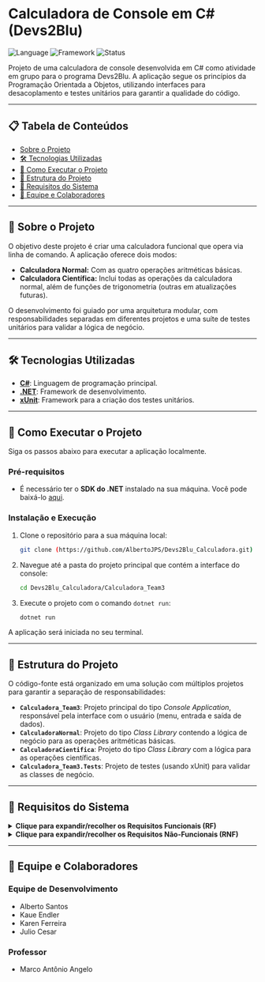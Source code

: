 # Calculadora de Console em C# (Devs2Blu)

![Language](https://img.shields.io/badge/Linguagem-C%23-blueviolet)
![Framework](https://img.shields.io/badge/Framework-.NET-blue)
![Status](https://img.shields.io/badge/Status-Concluido-brightgreen)

Projeto de uma calculadora de console desenvolvida em C# como atividade em grupo para o programa Devs2Blu. A aplicação segue os princípios da Programação Orientada a Objetos, utilizando interfaces para desacoplamento e testes unitários para garantir a qualidade do código.

---

## 📋 Tabela de Conteúdos

* [Sobre o Projeto](#-sobre-o-projeto)
* [🛠️ Tecnologias Utilizadas](#️-tecnologias-utilizadas)
* [🚀 Como Executar o Projeto](#-como-executar-o-projeto)
* [📂 Estrutura do Projeto](#-estrutura-do-projeto)
* [📝 Requisitos do Sistema](#-requisitos-do-sistema)
* [👥 Equipe e Colaboradores](#-equipe-e-colaboradores)

---

## 📖 Sobre o Projeto

O objetivo deste projeto é criar uma calculadora funcional que opera via linha de comando. A aplicação oferece dois modos:

* **Calculadora Normal:** Com as quatro operações aritméticas básicas.
* **Calculadora Científica:** Inclui todas as operações da calculadora normal, além de funções de trigonometria (outras em atualizações futuras).

O desenvolvimento foi guiado por uma arquitetura modular, com responsabilidades separadas em diferentes projetos e uma suíte de testes unitários para validar a lógica de negócio.

---

## 🛠️ Tecnologias Utilizadas

* [**C#**](https://docs.microsoft.com/pt-br/dotnet/csharp/): Linguagem de programação principal.
* [**.NET**](https://dotnet.microsoft.com/): Framework de desenvolvimento.
* [**xUnit**](https://xunit.net/): Framework para a criação dos testes unitários.

---

## 🚀 Como Executar o Projeto

Siga os passos abaixo para executar a aplicação localmente.

### Pré-requisitos

* É necessário ter o **SDK do .NET** instalado na sua máquina. Você pode baixá-lo [aqui](https://dotnet.microsoft.com/download).

### Instalação e Execução

1.  Clone o repositório para a sua máquina local:
    ```sh
    git clone (https://github.com/AlbertoJPS/Devs2Blu_Calculadora.git)
    ```
2.  Navegue até a pasta do projeto principal que contém a interface do console:
    ```sh
    cd Devs2Blu_Calculadora/Calculadora_Team3
    ```
3.  Execute o projeto com o comando `dotnet run`:
    ```sh
    dotnet run
    ```
A aplicação será iniciada no seu terminal.

---

## 📂 Estrutura do Projeto

O código-fonte está organizado em uma solução com múltiplos projetos para garantir a separação de responsabilidades:

* **`Calculadora_Team3`**: Projeto principal do tipo *Console Application*, responsável pela interface com o usuário (menu, entrada e saída de dados).
* **`CalculadoraNormal`**: Projeto do tipo *Class Library* contendo a lógica de negócio para as operações aritméticas básicas.
* **`CalculadoraCientifica`**: Projeto do tipo *Class Library* com a lógica para as operações científicas.
* **`Calculadora_Team3.Tests`**: Projeto de testes (usando xUnit) para validar as classes de negócio.

---

## 📝 Requisitos do Sistema

<details>
<summary><strong>Clique para expandir/recolher os Requisitos Funcionais (RF)</strong></summary>

### Requisitos Funcionais (RF)
*Os Requisitos Funcionais descrevem **o que o sistema deve fazer**. São as funcionalidades e comportamentos específicos que o usuário espera da aplicação.*

#### RF - Núcleo do Sistema e Navegação
- **RF01:** O sistema deve exibir um menu principal para que o usuário possa escolher entre "Calculadora Normal" e "Calculadora Científica".
- **RF02:** O sistema deve permitir que o usuário encerre a aplicação de forma controlada através de uma opção no menu (ex: 'S' para Sair).
- **RF03:** O sistema deve manter o menu ativo, retornando a ele após a conclusão de uma operação, até que o usuário escolha sair.

#### RF - Funcionalidades da Calculadora Normal
- **RF04:** O sistema deve ser capaz de somar dois números de ponto flutuante.
- **RF05:** O sistema deve ser capaz de subtrair dois números de ponto flutuante.
- **RF06:** O sistema deve ser capaz de multiplicar dois números de ponto flutuante.
- **RF07:** O sistema deve ser capaz de dividir dois números de ponto flutuante.
- **RF08:** O sistema deve tratar especificamente a divisão por zero, exibindo uma mensagem de erro clara ao usuário e impedindo que a operação cause uma falha no programa.

#### RF - Funcionalidades da Calculadora Científica
- **RF09:** A Calculadora Científica deve possuir todas as funcionalidades da Calculadora Normal.
- **RF10:** O sistema deve ser capaz de calcular a potência de um número base elevado a um expoente.
- **RF11:** O sistema deve ser capaz de calcular o seno de um ângulo.
- **RF12:** O sistema deve ser capaz de calcular o cosseno de um ângulo.
- **RF13:** O sistema deve ser capaz de calcular a tangente de um ângulo.
- **RF14:** O sistema deve ser capaz de calcular o logaritmo na base 10 de um número.

#### RF - Interação e Validação de Dados
- **RF15:** O sistema deve solicitar ao usuário os números necessários para cada operação.
- **RF16:** O sistema deve exibir o resultado de cada operação de forma clara para o usuário.
- **RF17:** O sistema deve validar as entradas numéricas do usuário, exibindo uma mensagem de erro caso o valor digitado não seja um número válido (ex: digitar "abc").

</details>

<details>
<summary><strong>Clique para expandir/recolher os Requisitos Não-Funcionais (RNF)</strong></summary>

### Requisitos Não-Funcionais (RNF)
*Os Requisitos Não-Funcionais descrevem **como o sistema deve ser**. Eles definem as qualidades, restrições e características gerais do sistema, como desempenho, usabilidade e tecnologia.*

#### RNF - Tecnologia e Plataforma
- **RNF01:** O sistema deve ser desenvolvido utilizando a linguagem C# e o ecossistema .NET.
- **RNF02:** A aplicação deve ser executada em uma interface de linha de comando (console).

#### RNF - Arquitetura e Qualidade de Código
- **RNF03:** O código deve seguir os princípios da Programação Orientada a Objetos (OOP).
- **RNF04:** A arquitetura deve prever o uso de interfaces para desacoplar a implementação das operações, facilitando a manutenção e a extensibilidade.
- **RNF05:** O código-fonte deve ser organizado em projetos distintos para separar responsabilidades.
- **RNF06 (Manutenibilidade):** O código deve ser legível, bem comentado e seguir as convenções de nomenclatura do C#, facilitando futuras modificações.

#### RNF - Testabilidade
- **RNF07:** A lógica de negócio (os cálculos) deve ser coberta por testes unitários automatizados.
- **RNF08:** A estrutura do código deve ser projetada para ser facilmente testável, com baixo acoplamento entre as classes.

#### RNF - Usabilidade e Experiência do Usuário
- **RNF09:** As instruções no menu e as solicitações de dados devem ser claras e intuitivas para o usuário.
- **RNF10:** As mensagens de erro devem ser amigáveis e informativas.

#### RNF - Confiabilidade e Desempenho
- **RNF11 (Precisão):** Os cálculos devem utilizar tipos de dados de ponto flutuante com precisão dupla (`double`).
- **RNF12 (Robustez):** A aplicação não deve encerrar de forma inesperada ("crashar") devido a entradas inválidas do usuário.
- **RNF13 (Desempenho):** O tempo de resposta para qualquer cálculo deve ser percebido pelo usuário como instantâneo.

#### RNF - Portabilidade
- **RNF14:** A aplicação deve ser compatível e executável em qualquer sistema operacional que suporte o runtime do .NET.

</details>

---

## 👥 Equipe e Colaboradores

### Equipe de Desenvolvimento
* Alberto Santos
* Kaue Endler
* Karen Ferreira
* Julio Cesar

### Professor
* Marco Antônio Angelo
